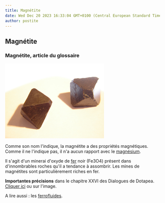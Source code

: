 ```yaml
---
title: Magnétite
date: Wed Dec 20 2023 16:33:04 GMT+0100 (Central European Standard Time)
author: postite
---
```


## Magnétite
### Magnétite, article du glossaire
 [![](images/chap26magnetitemono.jpg)](chap26magnetisme.html#magnetite)

Comme son nom l'indique, la magnétite a des propriétés magnétiques. Comme il ne l'indique pas, il n'a aucun rapport avec le [magnésium](magnesium.html).

Il s'agit d'un minerai d'oxyde de [fer](fer.html) noir (Fe3O4) présent dans d'innombrables roches qu'il a tendance à assombrir. Les mines de magnétites sont particulièrement riches en fer.

**Importantes précisions** dans le chapitre XXVI des Dialogues de Dotapea. [Cliquer ici](chap26magnetisme.html#magnetite) ou sur l'image.

A lire aussi : les [ferrofluides](ferrofluides.html).

